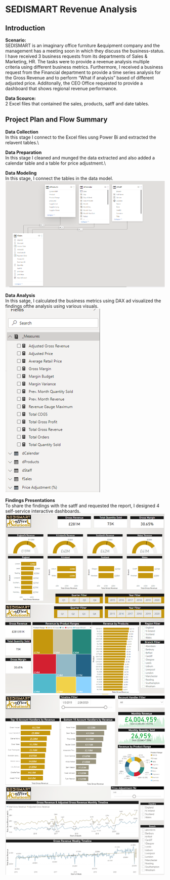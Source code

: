 # SEDISMART Revenue Analysis

## Introduction
**Scenario:**\
SEDISMART is an imaginary office furniture &equipment company and the management has a meeting soon in which they discuss the business-status. I have received 3 business requests 
from its departments of Sales & Marketing, HR. The tasks were to provide a revenue analysis multiple criteria using different business metrics. Furthermore, I received a business
request from the Financial department to provide a time series analysis for the Gross Revenue and to perform “What if analysis” based of different adjusted price. Additonally, the
CEO Office requested to provide a dashboard that shows regional revenue performance. 

**Data Scource:**\
2 Excel files that contained the sales, products, satff and  date tables.

## Project Plan and Flow Summary

__Data Collection__\
In this stage I connect to the Excel files usng Power Bi and extracted the relavent tables.\

__Data Preparation__\
In this stage I cleaned and munged the data extracted and also added a calendar table and a table for price adjustment.\

__Data Modeling__\
In this stage, I connect the tables in the data model.\
![](assets/data_model.PNG)

__Data Analysis__\
In this satge, I calculated the business metrics using DAX ad visualized the findings ofthe analysis using various visuals.
![](assets/DAX.PNG)

__Findings Presentations__\
To share the findings with the satff and requested the report, I designed 4 self-service interactive dashboards.
![CEO Regional Revue Performance](assets/1_CEO_Regional_Report_Request.PNG)
![Sales &Marketing Report](assets/2_Marketing&Sales_Business_Request.PNG)
![HR Report](assets/3_HR_Business_Request.PNG)
![Financial Department Report](assets/4_Financial_Business_Reuest.PNG)
